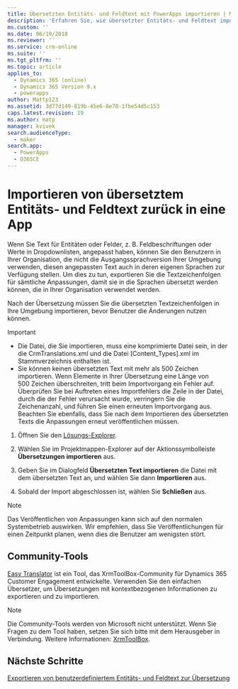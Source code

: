 ```yaml
---
title: Übersetzten Entitäts- und Feldtext mit PowerApps importieren | MicrosoftDocs
description: 'Erfahren Sie, wie übersetzter Entitäts- und Feldtext importiert wird'
ms.custom: ''
ms.date: 06/19/2018
ms.reviewer: ''
ms.service: crm-online
ms.suite: ''
ms.tgt_pltfrm: ''
ms.topic: article
applies_to:
  - Dynamics 365 (online)
  - Dynamics 365 Version 9.x
  - powerapps
author: Mattp123
ms.assetid: 3d77d149-819b-45e6-8e70-1fbe54d5c153
caps.latest.revision: 19
ms.author: matp
manager: kvivek
search.audienceType:
  - maker
search.app:
  - PowerApps
  - D365CE
---
```

# <a name="import-translated-entity-and-field-text-back-into-an-app"></a>Importieren von übersetztem Entitäts- und Feldtext zurück in eine App

Wenn Sie Text für Entitäten oder Felder, z. B. Feldbeschriftungen oder Werte in Dropdownlisten, angepasst haben, können Sie den Benutzern in Ihrer Organisation, die nicht die Ausgangssprachversion Ihrer Umgebung verwenden, diesen angepassten Text auch in deren eigenen Sprachen zur Verfügung stellen. Um dies zu tun, exportieren Sie die Textzeichenfolgen für sämtliche Anpassungen, damit sie in die Sprachen übersetzt werden können, die in Ihrer Organisation verwendet werden.  
  
 Nach der Übersetzung müssen Sie die übersetzten Textzeichenfolgen in Ihre Umgebung importieren, bevor Benutzer die Änderungen nutzen können.  
  
> [!IMPORTANT]
> - Die Datei, die Sie importieren, muss eine komprimierte Datei sein, in der die CrmTranslations.xml und die Datei [Content_Types].xml im Stammverzeichnis enthalten ist.  
> - Sie können keinen übersetzten Text mit mehr als 500 Zeichen importieren. Wenn Elemente in Ihrer Übersetzung eine Länge von 500 Zeichen überschreiten, tritt beim Importvorgang ein Fehler auf. Überprüfen Sie bei Auftreten eines Importfehlers die Zeile in der Datei, durch die der Fehler verursacht wurde, verringern Sie die Zeichenanzahl, und führen Sie einen erneuten Importvorgang aus. Beachten Sie ebenfalls, dass Sie nach dem Importieren des übersetzten Texts die Anpassungen erneut veröffentlichen müssen.  
  
1. Öffnen Sie den [Lösungs-Explorer](../model-driven-apps/advanced-navigation.md#solution-explorer).  
  
2. Wählen Sie im Projektmappen-Explorer auf der Aktionssymbolleiste **Übersetzungen importieren** aus.  
3.  Geben Sie im Dialogfeld **Übersetzten Text importieren** die Datei mit dem übersetzten Text an, und wählen Sie dann **Importieren** aus.  
  
4.  Sobald der Import abgeschlossen ist, wählen Sie **Schließen** aus.  
  
> [!NOTE]
>  Das Veröffentlichen von Anpassungen kann sich auf den normalen Systembetrieb auswirken. Wir empfehlen, dass Sie Veröffentlichungen für einen Zeitpunkt planen, wenn dies die Benutzer am wenigsten stört.  

## <a name="community-tools"></a>Community-Tools

[Easy Translator](https://www.xrmtoolbox.com/plugins/MsCrmTools.Translator/) ist ein Tool, das XrmToolBox-Community für Dynamics 365 Customer Engagement entwickelte. Verwenden Sie den einfachen Übersetzer, um Übersetzungen mit kontextbezogenen Informationen zu exportieren und zu importieren. 

> [!NOTE]
> Die Community-Tools werden von Microsoft nicht unterstützt. Wenn Sie Fragen zu dem Tool haben, setzen Sie sich bitte mit dem Herausgeber in Verbindung. Weitere Informationen: [XrmToolBox](https://www.xrmtoolbox.com).

## <a name="next-steps"></a>Nächste Schritte  
 [Exportieren von benutzerdefiniertem Entitäts- und Feldtext zur Übersetzung](export-customized-entity-field-text-translation.md)
